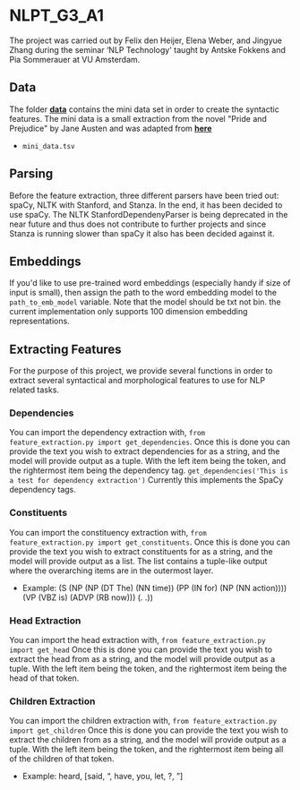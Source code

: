 # NLPT_G3_A1

The project was carried out by Felix den Heijer, Elena Weber, and Jingyue Zhang during the seminar ‘NLP Technology' taught by Antske Fokkens and Pia Sommerauer at VU Amsterdam.

## Data

The folder [**data**](https://github.com/surferfelix/NLPT_G3_A1/tree/main/data) contains the mini data set in order to create the syntactic features. The mini data is a small extraction from the novel "Pride and Prejudice" by Jane Austen and was adapted from [**here**](https://www.gutenberg.org/files/1342/1342-h/1342-h.htm)

* `mini_data.tsv`

## Parsing

Before the feature extraction, three different parsers have been tried out: spaCy, NLTK with Stanford, and Stanza. In the end, it has been decided to use spaCy. The NLTK StanfordDependenyParser is being deprecated in the near future and thus does not contribute to further projects and since Stanza is running slower than spaCy it also has been decided against it.

## Embeddings
If you'd like to use pre-trained word embeddings (especially handy if size of input is small), then assign the path to the word embedding model to the `path_to_emb_model` variable. Note that the model should be txt not bin. the current implementation only supports 100 dimension embedding representations.

## Extracting Features

For the purpose of this project, we provide several functions in order to extract several syntactical and morphological features to use for NLP related tasks.

### Dependencies

You can import the dependency extraction with,
`from feature_extraction.py import get_dependencies`.
Once this is done you can provide the text you wish to extract dependencies for as a string, and the model will provide output as a tuple.
With the left item being the token, and the rightermost item being the dependency tag.
`get_dependencies('This is a test for dependency extraction')`
Currently this implements the SpaCy dependency tags.

### Constituents

You can import the constituency extraction with,
`from feature_extraction.py import get_constituents`.
Once this is done you can provide the text you wish to extract constituents for as a string, and the model will provide output as a list.
The list contains a tuple-like output where the overarching items are in the outermost layer.

* Example: (S (NP (NP (DT The) (NN time)) (PP (IN for) (NP (NN action)))) (VP (VBZ is) (ADVP (RB now))) (. .))

### Head Extraction

You can import the head extraction with,
`from feature_extraction.py import get_head`
Once this is done you can provide the text you wish to extract the head from as a string, and the model will provide output as a tuple.
With the left item being the token, and the rightermost item being the head of that token.

### Children Extraction

You can import the children extraction with,
`from feature_extraction.py import get_children`
Once this is done you can provide the text you wish to extract the children from as a string, and the model will provide output as a tuple.
With the left item being the token, and the rightermost item being all of the children of that token.

* Example: heard, [said, “, have, you, let, ?, ”]